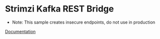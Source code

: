 # Strimzi Kafka REST Bridge

- Note: This sample creates insecure endpoints, do not use in production

[Documentation](https://strimzi.io/docs/bridge/latest/#assembly-kafka-bridge-quickstart-bridge)

